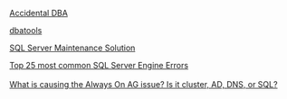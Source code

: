 
<a href=https://www.sqlskills.com/help/accidental-dba/>Accidental DBA</a>

<a href=https://github.com/dataplat/dbatools>dbatools</a>

<a href=https://github.com/olahallengren/sql-server-maintenance-solution>SQL Server Maintenance Solution</a>

<a href=https://techcommunity.microsoft.com/t5/sql-server-support-blog/top-25-sql-server-engine-errors-based-on-support-case-volumes/ba-p/3753927>
Top 25 most common SQL Server Engine Errors</a>
<br>
<br>
<a href=https://techcommunity.microsoft.com/t5/sql-server-support-blog/what-is-causing-the-always-on-ag-issue-is-it-cluster-ad-dns-or/ba-p/3781656>What is causing the Always On AG issue? Is it cluster, AD, DNS, or SQL?</a>
